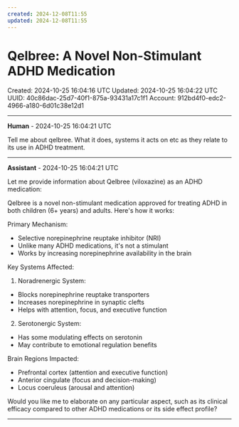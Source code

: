 ```yaml
---
created: 2024-12-08T11:55
updated: 2024-12-08T11:55
---
```

# Qelbree: A Novel Non-Stimulant ADHD Medication

Created: 2024-10-25 16:04:16 UTC
Updated: 2024-10-25 16:04:22 UTC
UUID: 40c86dac-25d7-40f1-875a-93431a17c1f1
Account: 912bd4f0-edc2-4966-a180-6d01c38e12d1

---

**Human** - 2024-10-25 16:04:21 UTC

Tell me about qelbree. What it does, systems it acts on etc as they relate to its use in ADHD treatment.

---

**Assistant** - 2024-10-25 16:04:21 UTC

 Let me provide information about Qelbree (viloxazine) as an ADHD medication:

Qelbree is a novel non-stimulant medication approved for treating ADHD in both children (6+ years) and adults. Here's how it works:

Primary Mechanism:
- Selective norepinephrine reuptake inhibitor (NRI)
- Unlike many ADHD medications, it's not a stimulant
- Works by increasing norepinephrine availability in the brain

Key Systems Affected:
1. Noradrenergic System:
- Blocks norepinephrine reuptake transporters
- Increases norepinephrine in synaptic clefts
- Helps with attention, focus, and executive function

2. Serotonergic System:
- Has some modulating effects on serotonin
- May contribute to emotional regulation benefits

Brain Regions Impacted:
- Prefrontal cortex (attention and executive function)
- Anterior cingulate (focus and decision-making)
- Locus coeruleus (arousal and attention)

Would you like me to elaborate on any particular aspect, such as its clinical efficacy compared to other ADHD medications or its side effect profile?

---

